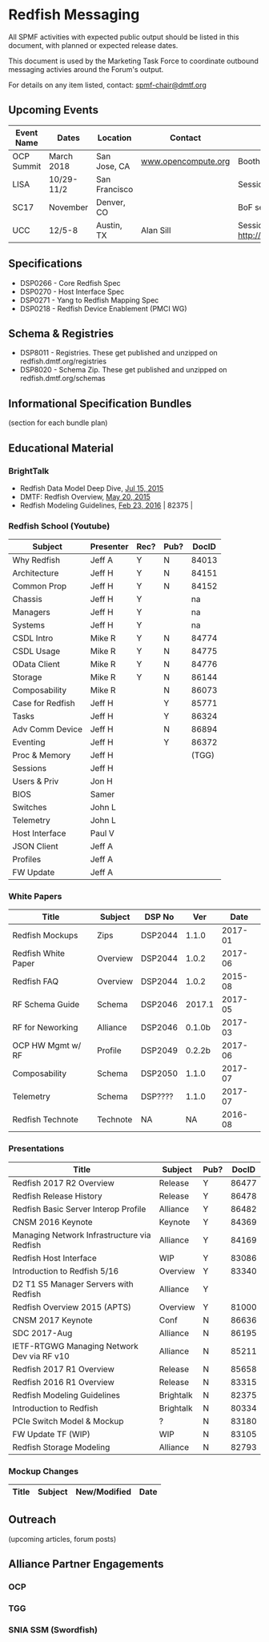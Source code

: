 
# Redfish Messaging

All SPMF activities with expected public output should be listed in this document, with planned or expected release dates.  

This document is used by the Marketing Task Force to coordinate outbound messaging activies around the Forum's output. 

For details on any item listed, contact: spmf-chair@dmtf.org 
 

## Upcoming Events

| Event Name | Dates      | Location      | Contact             | Presence                                     |
| ---        | ---        | ---           | ---                 | ---                                          |
| OCP Summit | March 2018 | San Jose, CA  | www.opencompute.org | Booth and workshop attendance / presentation |
| LISA       | 10/29-11/2 | San Francisco |                     | Session?                                     |
| SC17       | November   | Denver, CO    |                     | BoF session proposed                         |
| UCC        | 12/5-8     | Austin, TX    | Alan Sill           | Session:  http://www.depts.ttu.edu/cac/conferences/ucc2017/tutorials.php#tutorial5 |


## Specifications

* DSP0266 - Core Redfish Spec
* DSP0270 - Host Interface Spec
* DSP0271 - Yang to Redfish Mapping Spec
* DSP0218 - Redfish Device Enablement (PMCI WG)

## Schema & Registries

* DSP8011 - Registries.  These get published and unzipped on redfish.dmtf.org/registries
* DSP8020 - Schema Zip.  These get published and unzipped on redfish.dmtf.org/schemas

## Informational Specification Bundles

(section for each bundle plan)

## Educational Material

### BrightTalk
* Redfish Data Model Deep Dive, [Jul 15, 2015](https://www.brighttalk.com/service/player/en-US/theme/default/channel/9077/webcast/163783/play) 
* DMTF: Redfish Overview, [May 20, 2015](https://www.brighttalk.com/service/player/en-US/theme/default/channel/9077/webcast/156709/play)
* Redfish Modeling Guidelines, [Feb 23, 2016](https://www.brighttalk.com/service/player/en-US/theme/default/channel/9077/webcast/192089/play) | 82375 |

### Redfish School (Youtube)
| Subject             | Presenter | Rec? | Pub? |  DocID |  
| ---                 | ---       | ---  | ---  | ---    |
| Why Redfish         | Jeff A    | Y    |    N | 84013  |
| Architecture        | Jeff H    | Y    |    N | 84151  |
| Common Prop         | Jeff H    | Y    |    N | 84152  |
| Chassis             | Jeff H    | Y    |      | na  |
| Managers            | Jeff H    | Y    |      | na  |
| Systems             | Jeff H    | Y    |      | na  |
| CSDL Intro          | Mike R    | Y    |    N | 84774  |
| CSDL Usage          | Mike R    | Y    |    N | 84775  |
| OData Client        | Mike R    | Y    |    N | 84776  |
| Storage             | Mike R    | Y    |    N | 86144  |
| Composability       | Mike R    |      |    N | 86073  |
| Case for Redfish    | Jeff H    |      | Y    | 85771  |
| Tasks               | Jeff H    |      | Y    | 86324  |
| Adv Comm Device     | Jeff H    |      |    N | 86894  |
| Eventing            | Jeff H    |      | Y    | 86372  |
| Proc & Memory       | Jeff H    |      |      | (TGG)  |
| Sessions            | Jeff H    |      |      |   |
| Users & Priv        | Jon H     |      |      |   |
| BIOS                | Samer     |      |      |   |
| Switches            | John L    |      |      |   |
| Telemetry           | John L    |      |      |   |
| Host Interface      | Paul V    |      |      |   |
| JSON Client         | Jeff A    |      |      |   |
| Profiles            | Jeff A    |      |      |   |
| FW Update           | Jeff A    |      |      |   |

### White Papers

| Title               | Subject   | DSP No  | Ver    | Date    |
| ---                 | ---       | ---     | ---    | ---     |
| Redfish Mockups     | Zips      | DSP2044 | 1.1.0  | 2017-01 |
| Redfish White Paper | Overview  | DSP2044 | 1.0.2  | 2017-06 |
| Redfish FAQ         | Overview  | DSP2044 | 1.0.2  | 2015-08 |
| RF Schema Guide     | Schema    | DSP2046 | 2017.1 | 2017-05 |
| RF for Neworking    | Alliance  | DSP2046 | 0.1.0b | 2017-03 |
| OCP HW Mgmt w/ RF   | Profile   | DSP2049 | 0.2.2b | 2017-06 |
| Composability       | Schema    | DSP2050 | 1.1.0  | 2017-07 |
| Telemetry           | Schema    | DSP???? | 1.1.0  | 2017-07 |
| Redfish Technote    | Technote  | NA      | NA     | 2016-08 |

### Presentations

| Title                                       | Subject   | Pub? | DocID |
| ---                                         | ---       | ---  | ---   |
| Redfish 2017 R2 Overview                    | Release   | Y    | 86477 |
| Redfish Release History                     | Release   | Y    | 86478 |
| Redfish Basic Server Interop Profile        | Alliance  | Y    | 86482 |
| CNSM 2016 Keynote                           | Keynote   | Y    | 84369 |
| Managing Network Infrastructure via Redfish | Alliance  | Y    | 84169 |
| Redfish Host Interface                      | WIP       | Y    | 83086 |
| Introduction to Redfish 5/16                | Overview  | Y    | 83340 |
| D2 T1 S5 Manager Servers with Redfish       | Alliance  | Y    |  |
| Redfish Overview 2015 (APTS)                | Overview  | Y    | 81000 |
| CNSM 2017 Keynote                           | Conf      |   N  | 86636 |
| SDC 2017-Aug                                | Alliance  |   N  | 86195 |
| IETF-RTGWG Managing Network Dev via RF v10  | Alliance  |    N | 85211 |
| Redfish 2017 R1 Overview                    | Release   |   N  | 85658 |
| Redfish 2016 R1 Overview                    | Release   |   N  | 83315 |
| Redfish Modeling Guidelines                 | Brightalk |   N  | 82375 |
| Introduction to Redfish                     | Brightalk |   N  | 80334 |
| PCIe Switch Model & Mockup                  | ?         |   N  | 83180 |
| FW Update TF (WIP)                          | WIP       |   N  | 83105 |
| Redfish Storage Modeling                    | Alliance  |   N  | 82793 |


### Mockup Changes

| Title  | Subject   | New/Modified | Date   |
| ---    | ---       | ---          | ---    |

## Outreach

(upcoming articles, forum posts)

## Alliance Partner Engagements

### OCP

### TGG

### SNIA SSM (Swordfish)

